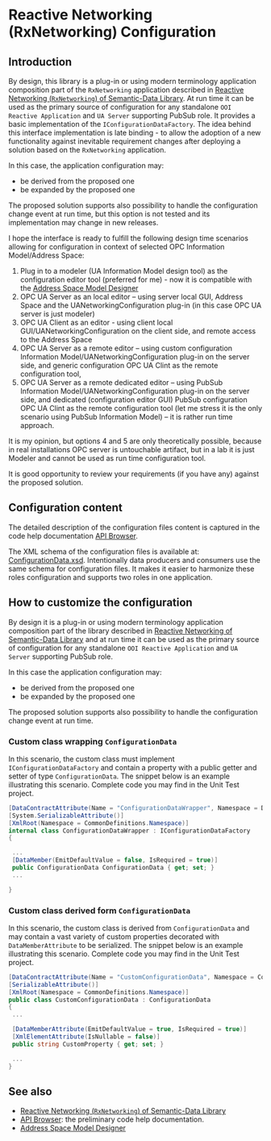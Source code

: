 # Reactive Networking (RxNetworking) Configuration

## Introduction

By design, this library is a plug-in or using modern terminology application composition part of the `RxNetworking` application described in [Reactive Networking (`RxNetworking`) of Semantic-Data Library](../../Networking/SemanticData/README.MD). At run time it can be used as the primary source of configuration for any standalone `OOI Reactive Application` and `UA Server` supporting PubSub role. It provides a basic implementation of the `IConfigurationDataFactory`. The idea behind this interface implementation is late binding - to allow the adoption of a new functionality against inevitable requirement changes after deploying a solution based on the `RxNetworking` application. 

In this case, the application configuration may:

* be derived from the proposed one
* be expanded by the proposed one

The proposed solution supports also possibility to handle the configuration change event at run time, but this option is not tested and its implementation may change in new releases.

I hope the interface is ready to fulfill the following design time scenarios allowing for configuration in context of selected OPC Information Model/Address Space:

1. Plug in to a modeler (UA Information Model design tool) as the configuration editor tool (preferred for me) - now it is compatible with the [Address Space Model Designer][ASMD]
2. OPC UA Server as an local editor – using server local GUI, Address Space and the UANetworkingConfiguration plug-in (in this case OPC UA server is just modeler)
3. OPC UA Client as an editor - using client local GUI/UANetworkingConfiguration on the client side, and remote access to the Address Space
4. OPC UA Server as a remote editor – using custom configuration Information Model/UANetworkingConfiguration plug-in on the server side, and generic configuration OPC UA Clint as the remote configuration tool,
5. OPC UA Server as a remote dedicated editor – using PubSub Information Model/UANetworkingConfiguration plug-in on the server side, and dedicated (configuration editor GUI) PubSub configuration OPC UA Clint as the remote configuration tool (let me stress it is the only scenario using PubSub Information Model) – it is rather run time approach.

It is my opinion, but options 4 and 5 are only theoretically possible, because in real installations OPC server is untouchable artifact, but in a lab it is just Modeler and cannot be used as run time configuration tool.

It is good opportunity to review your requirements (if you have any) against the proposed solution.

## Configuration content

The detailed description of the configuration files content is captured in the code help documentation [API Browser][API Browser].

The XML schema of the configuration files is available at: [ConfigurationData.xsd](./Serialization/ConfigurationData.xsd). Intentionally data producers and consumers use the same schema for configuration files. It makes it easier to harmonize these roles configuration and supports two roles in one application.

## How to customize the configuration

By design it is a plug-in or using modern terminology application composition part of the library described in [Reactive Networking of Semantic-Data Library][RxNetworkingLib] and at run time it can be used as the primary source of configuration for any standalone `OOI Reactive Application` and `UA Server` supporting PubSub role.

In this case the application configuration may:

* be derived from the proposed one
* be expanded by the proposed one

The proposed solution supports also possibility to handle the configuration change event at run time.

### Custom class wrapping `ConfigurationData`

In this scenario, the custom class must implement `IConfigurationDataFactory` and contain a property with a public getter and setter of type `ConfigurationData`. The snippet below is an example illustrating this scenario. Complete code you may find in the Unit Test project.

```C#
[DataContractAttribute(Name = "ConfigurationDataWrapper", Namespace = Definitions.m_Namespace)]
[System.SerializableAttribute()]
[XmlRoot(Namespace = CommonDefinitions.Namespace)]
internal class ConfigurationDataWrapper : IConfigurationDataFactory
{

 ...
 [DataMember(EmitDefaultValue = false, IsRequired = true)]
 public ConfigurationData ConfigurationData { get; set; } 
 ...

}
```

### Custom class derived form `ConfigurationData`

In this scenario, the custom class is derived from `ConfigurationData` and may contain a vast variety of custom properties decorated with `DataMemberAttribute` to be serialized. The snippet below is an example illustrating this scenario. Complete code you may find in the Unit Test project.

```C#
[DataContractAttribute(Name = "CustomConfigurationData", Namespace = CommonDefinitions.Namespace)]
[SerializableAttribute()]
[XmlRoot(Namespace = CommonDefinitions.Namespace)]
public class CustomConfigurationData : ConfigurationData
{
 ...

 [DataMemberAttribute(EmitDefaultValue = true, IsRequired = true)]
 [XmlElementAttribute(IsNullable = false)]
 public string CustomProperty { get; set; }

 ...
}
```

## See also

* [Reactive Networking (`RxNetworking`) of Semantic-Data Library][RxNetworkingLib]
* [API Browser][API Browser]: the preliminary code help documentation.
* [Address Space Model Designer][ASMD]

[RxNetworkingLib]:../../Networking/SemanticData/README.MD
[API Browser]:http://www.commsvr.com/download/OPC-UA-OOI/index.html
[ASMD]:https://github.com/mpostol/ASMD

<!--

## `IConfigurationDataFactory`

- Static doesn't mean injected. The idea behind this interface implementation is late binding - to allow modification after deploying the main library. It requires loosely coupled parts, but now Configuration is tightly coupled in your code and Reference application. Unfortunately, we don't have proof of the concept that dependency injection is possible in this respect.
- The Configuration library depends on Logger, so it must use any functionality to inject the logger part. Now it uses ServiceLocator, but because it is tightly coupled we can use constructors to provide a logger. 
- Part of your code may be recognized as a clone of the functionality provided by the `Configuration` library, i.e. serialization. The library provides the same functionality offering `DataContractSerializer` and `JsonConvert`. Visit the ReferenceApplication and Configuration library to get more.
- You have correctly applied the possibility to expand the base configuration by adding your stuff but using both serialization methods at the same time may be recognized as a violation of the best practice rules, this way we have >>16 versioning possibilities of the serialization stuff.

Dynamic configuration coupled with discovery functionality is an independent topic that we must discuss after collecting all ideas targeting this topic. 

Once more thanks for the comments. I will use them to improve the documentation. The work targeting this issue mpostol/OPC-UA-OOI#401 is conducted on the branch [Configuration](https://github.com/mpostol/OPC-UA-OOI/tree/Configuration)

-->
